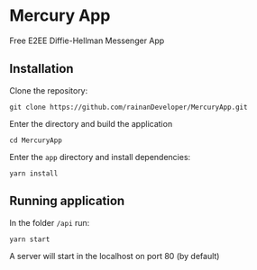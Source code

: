 # Mercury App

Free E2EE Diffie-Hellman Messenger App

## Installation

Clone the repository:

```
git clone https://github.com/rainanDeveloper/MercuryApp.git
```

Enter the directory and build the application

```
cd MercuryApp
```

Enter the ``app`` directory and install dependencies:

```
yarn install
```

## Running application

In the folder ``/api`` run:

```
yarn start
```

A server will start in the localhost on port 80 (by default)
